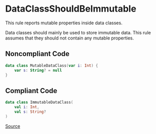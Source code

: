 # DataClassShouldBeImmutable

This rule reports mutable properties inside data classes.

Data classes should mainly be used to store immutable data. This rule assumes that they should not contain any
mutable properties.

## Noncompliant Code

```kotlin
data class MutableDataClass(var i: Int) {
    var s: String? = null
}
```
## Compliant Code

```kotlin
data class ImmutableDataClass(
    val i: Int,
    val s: String?
)
```

[Source](https://detekt.dev/docs/rules/style#dataclassshouldbeimmutable)

